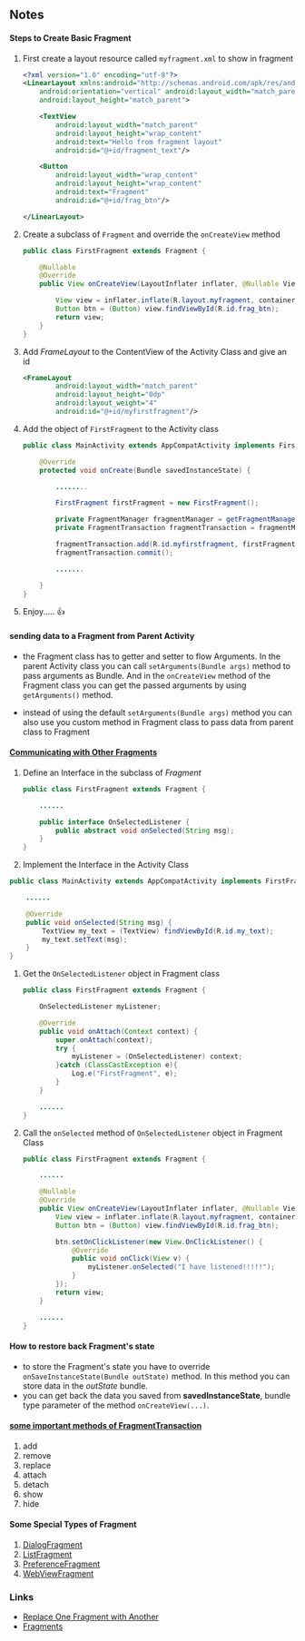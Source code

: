 ## Notes

#### Steps to Create Basic Fragment

1. First create a layout resource called ```myfragment.xml``` to show in fragment
    ```xml
    <?xml version="1.0" encoding="utf-8"?>
    <LinearLayout xmlns:android="http://schemas.android.com/apk/res/android"
        android:orientation="vertical" android:layout_width="match_parent"
        android:layout_height="match_parent">

        <TextView
            android:layout_width="match_parent"
            android:layout_height="wrap_content"
            android:text="Hello from fragment layout"
            android:id="@+id/fragment_text"/>

        <Button
            android:layout_width="wrap_content"
            android:layout_height="wrap_content"
            android:text="Fragment"
            android:id="@+id/frag_btn"/>

    </LinearLayout>
    ```

1. Create a subclass of ```Fragment``` and override the ```onCreateView``` method

    ```java
    public class FirstFragment extends Fragment {

        @Nullable
        @Override
        public View onCreateView(LayoutInflater inflater, @Nullable ViewGroup container, Bundle savedInstanceState) {

            View view = inflater.inflate(R.layout.myfragment, container, false);
            Button btn = (Button) view.findViewById(R.id.frag_btn);
            return view;
        }
    }
    ```

1. Add *FrameLayout* to the ContentView of the Activity Class and give an id
    ```xml
    <FrameLayout
            android:layout_width="match_parent"
            android:layout_height="0dp"
            android:layout_weight="4"
            android:id="@+id/myfirstfragment"/>
    ```

1. Add the object of ```FirstFragment``` to the Activity class

    ```java
    public class MainActivity extends AppCompatActivity implements FirstFragment.OnSelectedListener {

        @Override
        protected void onCreate(Bundle savedInstanceState) {

            ........

            FirstFragment firstFragment = new FirstFragment();

            private FragmentManager fragmentManager = getFragmentManager();
            private FragmentTransaction fragmentTransaction = fragmentManager.beginTransaction();

            fragmentTransaction.add(R.id.myfirstfragment, firstFragment);
            fragmentTransaction.commit();

            .......

        }
    }
    ```

1. Enjoy..... :thumbsup:

#### sending data to a Fragment from Parent Activity
* the Fragment class has to getter and setter to flow Arguments.
In the parent Activity class you can call ```setArguments(Bundle args)``` method to pass arguments as Bundle. And in the ```onCreateView``` method of the Fragment class you can get the passed arguments by using ```getArguments()``` method.

* instead of using the default ```setArguments(Bundle args)``` method you can also use you custom method in Fragment class to pass data from parent class to Fragment


#### [Communicating with Other Fragments](https://developer.android.com/training/basics/fragments/communicating.html)

1. Define an Interface in the subclass of *Fragment*
    ```java
    public class FirstFragment extends Fragment {

        ......

        public interface OnSelectedListener {
            public abstract void onSelected(String msg);
        }
    }
    ```

1. Implement the Interface in the Activity Class
```java
public class MainActivity extends AppCompatActivity implements FirstFragment.OnSelectedListener {

    ......

    @Override
    public void onSelected(String msg) {
        TextView my_text = (TextView) findViewById(R.id.my_text);
        my_text.setText(msg);
    }
}
```

1. Get the ```OnSelectedListener``` object in Fragment class
    ```java
    public class FirstFragment extends Fragment {

        OnSelectedListener myListener;

        @Override
        public void onAttach(Context context) {
            super.onAttach(context);
            try {
                myListener = (OnSelectedListener) context;
            }catch (ClassCastException e){
                Log.e("FirstFragment", e);
            }
        }

        ......
    }
    ```

1. Call the ```onSelected``` method of ```OnSelectedListener``` object in Fragment Class

    ```java
    public class FirstFragment extends Fragment {

        ......

        @Nullable
        @Override
        public View onCreateView(LayoutInflater inflater, @Nullable ViewGroup container, Bundle savedInstanceState) {
            View view = inflater.inflate(R.layout.myfragment, container, false);
            Button btn = (Button) view.findViewById(R.id.frag_btn);

            btn.setOnClickListener(new View.OnClickListener() {
                @Override
                public void onClick(View v) {
                    myListener.onSelected("I have listened!!!!!");
                }
            });
            return view;
        }

        ......
    }
    ```

#### How to restore back Fragment's state
* to store the Fragment's state you have to override ```onSaveInstanceState(Bundle outState)``` method. In this method you can store data in the *outState* bundle.
* you can get back the data you saved from **savedInstanceState**, bundle type parameter of the method ```onCreateView(...)```.

#### [some important methods of FragmentTransaction](https://developer.android.com/reference/android/app/FragmentTransaction.html)
1. add
1. remove
1. replace
1. attach
1. detach
1. show
1. hide

#### Some Special Types of Fragment
1. [DialogFragment](https://developer.android.com/reference/android/app/DialogFragment.html)
1. [ListFragment](https://developer.android.com/reference/android/app/ListFragment.html)
1. [PreferenceFragment](https://developer.android.com/reference/android/preference/PreferenceFragment.html)
1. [WebViewFragment](https://developer.android.com/reference/android/webkit/WebViewFragment.html)

### Links
* [Replace One Fragment with Another](https://developer.android.com/training/basics/fragments/fragment-ui.html#Replace)
* [Fragments](https://developer.android.com/guide/components/fragments.html)
